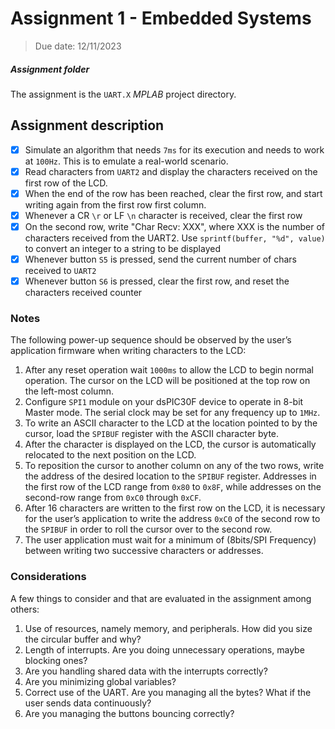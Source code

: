 # Assignment 1 - Embedded Systems

>Due date: 12/11/2023

##### Assignment folder
The assignment is the `UART.X` *MPLAB* project directory.

## Assignment description

- [x] Simulate an algorithm that needs `7ms` for its execution and needs to work at `100Hz`. This is to emulate a real-world scenario. 
- [x] Read characters from `UART2` and display the characters received on the first row of the LCD. 
- [x] When the end of the row has been reached, clear the first row, and start writing again from the first row first column.
- [x] Whenever a CR `\r` or LF `\n` character is received, clear the first row 
- [x] On the second row, write "Char Recv: XXX", where XXX is the number of characters received from the UART2. Use `sprintf(buffer, "%d", value)` to convert an integer to a string to be displayed 
- [x] Whenever button `S5` is pressed, send the current number of chars received to `UART2` 
- [x] Whenever button `S6` is pressed, clear the first row, and reset the characters received counter

### Notes

The following power-up sequence should be observed by the user’s application firmware when writing characters to the LCD: 
1. After any reset operation wait `1000ms` to allow the LCD to begin normal operation. The cursor on the LCD will be positioned at the top row on the left-most column. 
2. Configure `SPI1` module on your dsPIC30F device to operate in 8-bit Master mode. The serial clock may be set for any frequency up to `1MHz`. 
3. To write an ASCII character to the LCD at the location pointed to by the cursor, load the `SPIBUF` register with the ASCII character byte. 
4.	After the character is displayed on the LCD, the cursor is automatically relocated to the next position on the LCD. 
5. To reposition the cursor to another column on any of the two rows, write the address of the desired location to the `SPIBUF` register. Addresses in the first row of the LCD range from `0x80` to `0x8F`, while addresses on the second-row range from `0xC0` through `0xCF`. 
6. After 16 characters are written to the first row on the LCD, it is necessary for the user’s application to write the address `0xC0` of the second row to the `SPIBUF` in order to roll the cursor over to the second row. 
7. The user application must wait for a minimum of (8bits/SPI Frequency) between writing two successive characters or addresses. 

### Considerations

A few things to consider and that are evaluated in the assignment among others:
1. Use of resources, namely memory, and peripherals. How did you size the circular buffer and why?
2. Length of interrupts. Are you doing unnecessary operations, maybe blocking ones?
3. Are you handling shared data with the interrupts correctly?
4. Are you minimizing global variables?
5. Correct use of the UART. Are you managing all the bytes? What if the user sends data continuously?
6. Are you managing the buttons bouncing correctly?
